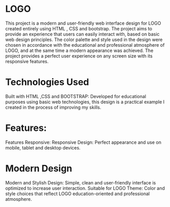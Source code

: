 # LOGO
This project is a modern and user-friendly web interface design for LOGO created entirely using HTML , CSS and bootstrap. The project aims to provide an experience that users can easily interact with, based on basic web design principles. The color palette and style used in the design were chosen in accordance with the educational and professional atmosphere of LOGO, and at the same time a modern appearance was achieved. The project provides a perfect user experience on any screen size with its responsive features.

# Technologies Used
Built with HTML ,CSS and BOOTSTRAP: Developed for educational purposes using basic web technologies, this design is a practical example I created in the process of improving my skills.

# Features:
Features Responsive: Responsive Design: Perfect appearance and use on mobile, tablet and desktop devices.

# Modern Design
Modern and Stylish Design: Simple, clean and user-friendly interface is optimized to increase user interaction. Suitable for LOGO Theme: Color and style choices that reflect LOGO education-oriented and professional atmosphere.
